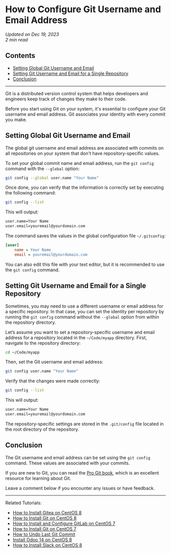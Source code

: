 # How to Configure Git Username and Email Address

*Updated on Dec 19, 2023*  
*2 min read*

## Contents
- [Setting Global Git Username and Email](#setting-global-git-username-and-email)
- [Setting Git Username and Email for a Single Repository](#setting-git-username-and-email-for-a-single-repository)
- [Conclusion](#conclusion)

---

Git is a distributed version control system that helps developers and engineers keep track of changes they make to their code.

Before you start using Git on your system, it's essential to configure your Git username and email address. Git associates your identity with every commit you make.

## Setting Global Git Username and Email

The global git username and email address are associated with commits on all repositories on your system that don't have repository-specific values.

To set your global commit name and email address, run the `git config` command with the `--global` option:

```bash
git config --global user.name "Your Name"
```

Once done, you can verify that the information is correctly set by executing the following command:

```bash
git config --list
```

This will output:

```bash
user.name=Your Name
user.email=youremail@yourdomain.com
```

The command saves the values in the global configuration file `~/.gitconfig`:

```ini
[user]
    name = Your Name
    email = youremail@yourdomain.com
```

You can also edit this file with your text editor, but it is recommended to use the `git config` command.

## Setting Git Username and Email for a Single Repository

Sometimes, you may need to use a different username or email address for a specific repository. In that case, you can set the identity per repository by running the `git config` command without the `--global` option from within the repository directory.

Let’s assume you want to set a repository-specific username and email address for a repository located in the `~/Code/myapp` directory. First, navigate to the repository directory:

```bash
cd ~/Code/myapp
```

Then, set the Git username and email address:

```bash
git config user.name "Your Name"
```

Verify that the changes were made correctly:

```bash
git config --list
```

This will output:

```bash
user.name=Your Name
user.email=youremail@yourdomain.com
```

The repository-specific settings are stored in the `.git/config` file located in the root directory of the repository.

## Conclusion

The Git username and email address can be set using the `git config` command. These values are associated with your commits.

If you are new to Git, you can read the [Pro Git book](https://git-scm.com/book/en/v2), which is an excellent resource for learning about Git.

Leave a comment below if you encounter any issues or have feedback.

---

Related Tutorials:

- [How to Install Gitea on CentOS 8](https://linuxize.com/post/how-to-install-gitea-on-centos-8/)
- [How to Install Git on CentOS 8](https://linuxize.com/post/how-to-install-git-on-centos-8/)
- [How to Install and Configure GitLab on CentOS 7](https://linuxize.com/post/how-to-install-and-configure-gitlab-on-centos-7/)
- [How to Install Git on CentOS 7](https://linuxize.com/post/how-to-install-git-on-centos-7/)
- [How to Undo Last Git Commit](https://linuxize.com/post/undo-last-git-commit/)
- [Install Odoo 14 on CentOS 8](https://linuxize.com/post/how-to-install-odoo-14-on-centos-8/)
- [How to Install Slack on CentOS 8](https://linuxize.com/post/how-to-install-slack-on-centos-8/)

